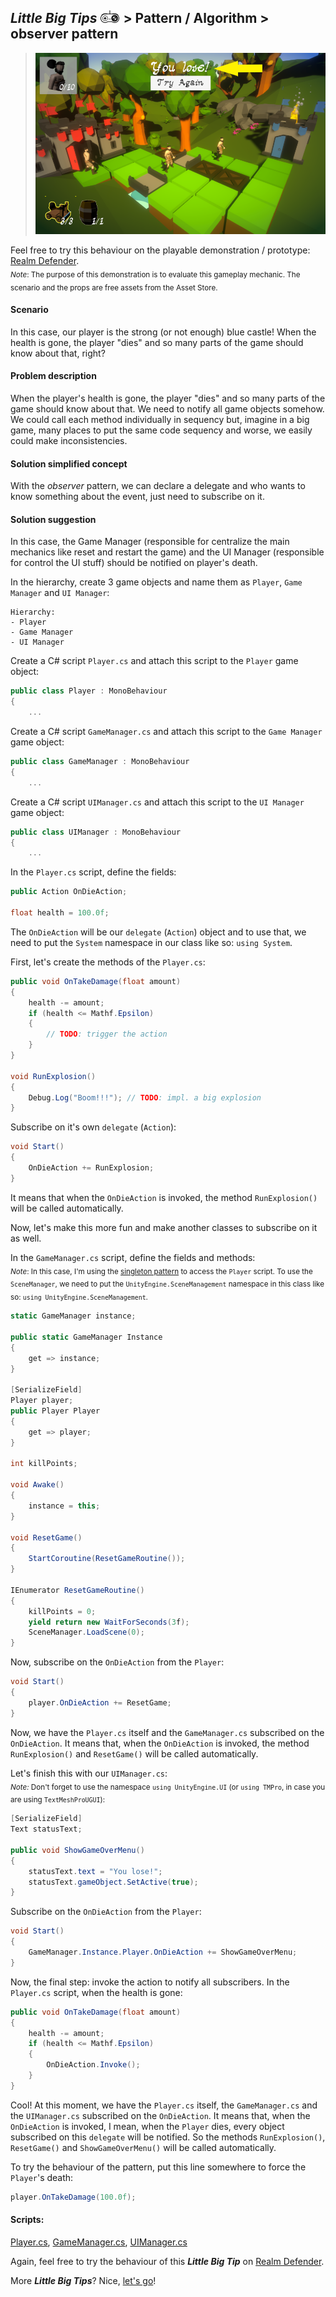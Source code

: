 ## _**Little Big Tips**_ ![Joystick](https://raw.githubusercontent.com/alissin/alissin.github.io/master/images/joystick.png) > Pattern / Algorithm > observer pattern

> ![Realm Defender](./../../z_images/realm_defender/observer.png)

Feel free to try this behaviour on the playable demonstration / prototype: [Realm Defender](https://simmer.io/@alissin/realm-defender).<br/>
<sub>_Note_: The purpose of this demonstration is to evaluate this gameplay mechanic. The scenario and the props are free assets from the Asset Store.</sub>

#### Scenario
In this case, our player is the strong (or not enough) blue castle! When the health is gone, the player "dies" and so many parts of the game should know about that, right?

#### Problem description
When the player's health is gone, the player "dies" and so many parts of the game should know about that. We need to notify all game objects somehow. We could call each method individually in sequency but, imagine in a big game, many places to put the same code sequency and worse, we easily could make inconsistencies.

#### Solution simplified concept
With the _observer_ pattern, we can declare a delegate and who wants to know something about the event, just need to subscribe on it.

#### Solution suggestion
In this case, the Game Manager (responsible for centralize the main mechanics like reset and restart the game) and the UI Manager (responsible for control the UI stuff) should be notified on player's death.

In the hierarchy, create 3 game objects and name them as `Player`, `Game Manager` and `UI Manager`:

```
Hierarchy:
- Player
- Game Manager
- UI Manager
```

Create a C# script `Player.cs` and attach this script to the `Player` game object:

```csharp
public class Player : MonoBehaviour
{
    ...
```

Create a C# script `GameManager.cs` and attach this script to the `Game Manager` game object:

```csharp
public class GameManager : MonoBehaviour
{
    ...
```

Create a C# script `UIManager.cs` and attach this script to the `UI Manager` game object:

```csharp
public class UIManager : MonoBehaviour
{
    ...
```

In the `Player.cs` script, define the fields:

```csharp
public Action OnDieAction;

float health = 100.0f;
```

The `OnDieAction` will be our `delegate` (`Action`) object and to use that, we need to put the `System` namespace in our class like so: `using System`.

First, let's create the methods of the `Player.cs`:

```csharp
public void OnTakeDamage(float amount)
{
    health -= amount;
    if (health <= Mathf.Epsilon)
    {
        // TODO: trigger the action
    }
}

void RunExplosion()
{
    Debug.Log("Boom!!!"); // TODO: impl. a big explosion
}
```

Subscribe on it's own `delegate` (`Action`):

```csharp
void Start()
{
    OnDieAction += RunExplosion;
}
```

It means that when the `OnDieAction` is invoked, the method `RunExplosion()` will be called automatically.

Now, let's make this more fun and make another classes to subscribe on it as well.

In the `GameManager.cs` script, define the fields and methods:<br/>
<sub>_Note_: In this case, I'm using the [singleton pattern](../singleton) to access the `Player` script. To use the `SceneManager`, we need to put the `UnityEngine.SceneManagement` namespace in this class like so: `using UnityEngine.SceneManagement`.</sub>

```csharp
static GameManager instance;

public static GameManager Instance
{
    get => instance;
}

[SerializeField]
Player player;
public Player Player
{
    get => player;
}

int killPoints;

void Awake()
{
    instance = this;
}

void ResetGame()
{
    StartCoroutine(ResetGameRoutine());
}

IEnumerator ResetGameRoutine()
{
    killPoints = 0;
    yield return new WaitForSeconds(3f);
    SceneManager.LoadScene(0);
}
```

Now, subscribe on the `OnDieAction` from the `Player`:

```csharp
void Start()
{
    player.OnDieAction += ResetGame;
}
```

Now, we have the `Player.cs` itself and the `GameManager.cs` subscribed on the `OnDieAction`. It means that, when the `OnDieAction` is invoked, the method `RunExplosion()` and `ResetGame()` will be called automatically.

Let's finish this with our `UIManager.cs`:<br/>
<sub>_Note:_ Don't forget to use the namespace `using UnityEngine.UI` (or `using TMPro`, in case you are using `TextMeshProUGUI`):</sub>

```csharp
[SerializeField]
Text statusText;

public void ShowGameOverMenu()
{
    statusText.text = "You lose!";
    statusText.gameObject.SetActive(true);
}
```

Subscribe on the `OnDieAction` from the `Player`:

```csharp
void Start()
{
    GameManager.Instance.Player.OnDieAction += ShowGameOverMenu;
}
```

Now, the final step: invoke the action to notify all subscribers. In the `Player.cs` script, when the health is gone:

```csharp
public void OnTakeDamage(float amount)
{
    health -= amount;
    if (health <= Mathf.Epsilon)
    {
        OnDieAction.Invoke();
    }
}
```

Cool! At this moment, we have the `Player.cs` itself, the `GameManager.cs` and the `UIManager.cs` subscribed on the `OnDieAction`. It means that, when the `OnDieAction` is invoked, I mean, when the `Player` dies, every object subscribed on this `delegate` will be notified. So the methods `RunExplosion()`, `ResetGame()` and `ShowGameOverMenu()` will be called automatically.

To try the behaviour of the pattern, put this line somewhere to force the `Player`'s death:

```csharp
player.OnTakeDamage(100.0f);
```

#### Scripts:
[Player.cs](./Player.cs), [GameManager.cs](./GameManager.cs), [UIManager.cs](./UIManager.cs)

Again, feel free to try the behaviour of this _**Little Big Tip**_ on [Realm Defender](https://simmer.io/@alissin/realm-defender).

More _**Little Big Tips**_? Nice, [let's go](https://github.com/alissin/little-big-tips)!